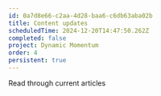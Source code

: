 ```yaml
---
id: 0a7d8e66-c2aa-4d28-baa6-c6db63aba02b
title: Content updates
scheduledTime: 2024-12-20T14:47:50.262Z
completed: false
project: Dynamic Momentum
order: 4
persistent: true
---
```


Read through current articles